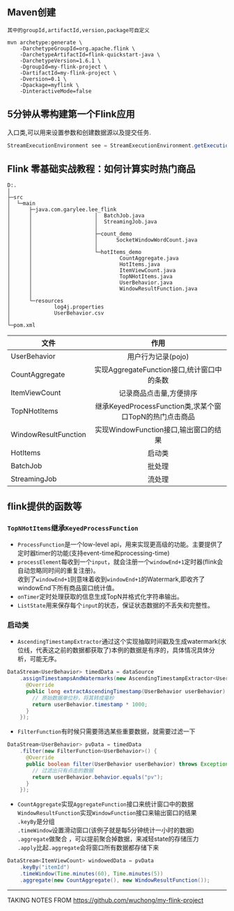 ## Maven创建
`其中的groupId,artifactId,version,package可自定义`
```
mvn archetype:generate \
    -DarchetypeGroupId=org.apache.flink \
    -DarchetypeArtifactId=flink-quickstart-java \
    -DarchetypeVersion=1.6.1 \
    -DgroupId=my-flink-project \
    -DartifactId=my-flink-project \
    -Dversion=0.1 \
    -Dpackage=myflink \
    -DinteractiveMode=false
```
## 5分钟从零构建第一个Flink应用
入口类,可以用来设置参数和创建数据源以及提交任务.
```java
StreamExecutionEnvironment see = StreamExecutionEnvironment.getExecutionEnvironment();
```
## Flink 零基础实战教程：如何计算实时热门商品    
```
D:.                   
│  
├─src  
│  └─main  
│      ├─java.com.garylee.lee_flink  
│      │                    │  BatchJob.java  
│      │                    │  StreamingJob.java  
│      │                    │  
│      │                    ├─count_demo  
│      │                    │      SocketWindowWordCount.java  
│      │                    │  
│      │                    └─hotItems_demo  
│      │                            CountAggregate.java  
│      │                            HotItems.java  
│      │                            ItemViewCount.java  
│      │                            TopNHotItems.java  
│      │                            UserBehavior.java  
│      │                            WindowResultFunction.java  
│      │  
│      └─resources  
│              log4j.properties  
│              UserBehavior.csv  
│  
└─pom.xml  
```
|文件|作用|
| ------------- |:-------------:|
|UserBehavior|用户行为记录(pojo)|
|CountAggregate|实现AggregateFunction接口,统计窗口中的条数 |
|ItemViewCount| 记录商品点击量,方便排序|
|TopNHotItems|继承KeyedProcessFunction类,求某个窗口TopN的热门点击商品|
|WindowResultFunction|实现WindowFunction接口,输出窗口的结果|
|HotItems|启动类|
|BatchJob|批处理|
|StreamingJob|流处理|

## flink提供的函数等
### `TopNHotItems`继承`KeyedProcessFunction`    
* `ProcessFunction`是一个low-level api，用来实现更高级的功能。主要提供了定时器timer的功能(支持event-time和processing-time)    
* `processElement`每收到一个`input`，就会注册一个`windowEnd+1`定时器(flink会自动忽略同时间的重复注册)。     
    收到了`windowEnd+1`则意味着收到`windowEnd+1`的Watermark,即收齐了windowEnd下所有商品窗口统计值。      
* `onTimer`定时处理获取的信息生成TopN并格式化字符串输出。      
* `ListState`用来保存每个`input`的状态，保证状态数据的不丢失和完整性。      
### 启动类     
* `AscendingTimestampExtractor`通过这个实现抽取时间戳及生成watermark(水位线，代表这之前的数据都获取了)本例的数据是有序的，具体情况具体分析，可能无序。  
```java
DataStream<UserBehavior> timedData = dataSource
    .assignTimestampsAndWatermarks(new AscendingTimestampExtractor<UserBehavior>() {
      @Override
      public long extractAscendingTimestamp(UserBehavior userBehavior) {
        // 原始数据单位秒，将其转成毫秒
        return userBehavior.timestamp * 1000;
      }
    });
```
* `FilterFunction`有时候只需要筛选某些重要数据，就需要过滤一下   
```java
DataStream<UserBehavior> pvData = timedData
    .filter(new FilterFunction<UserBehavior>() {
      @Override
      public boolean filter(UserBehavior userBehavior) throws Exception {
        // 过滤出只有点击的数据
        return userBehavior.behavior.equals("pv");
      }
    });
```
*   `CountAggregate`实现`AggregateFunction`接口来统计窗口中的数据   
    `WindowResultFunction`实现`WindowFunction`接口来输出窗口的结果   
    `.keyBy`是分组    
    `.timeWindow`设置滑动窗口(该例子就是每5分钟统计一小时的数据)   
    `.aggregate`做聚合 ，可以提前聚合掉数据，来减轻state的存储压力   
    `.apply`比起`.aggregate`会将窗口所有数据都存储下来    
    

```java
DataStream<ItemViewCount> windowedData = pvData
    .keyBy("itemId")
    .timeWindow(Time.minutes(60), Time.minutes(5))
    .aggregate(new CountAggregate(), new WindowResultFunction());
```

--------
TAKING NOTES FROM https://github.com/wuchong/my-flink-project
